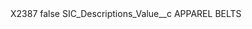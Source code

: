 <?xml version="1.0" encoding="UTF-8"?>
<CustomMetadata xmlns="http://soap.sforce.com/2006/04/metadata" xmlns:xsi="http://www.w3.org/2001/XMLSchema-instance" xmlns:xsd="http://www.w3.org/2001/XMLSchema">
    <label>X2387</label>
    <protected>false</protected>
    <values>
        <field>SIC_Descriptions_Value__c</field>
        <value xsi:type="xsd:string">APPAREL BELTS</value>
    </values>
</CustomMetadata>
